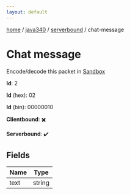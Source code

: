 ```yaml
---
layout: default
---
```


[home](/)  /  [java340](/protocol/java340)  /  [serverbound](/protocol/java340/serverbound)  /  chat-message

# Chat message

Encode/decode this packet in [Sandbox](../../../sandbox/java340#serverbound.chat_message)

**Id**: 2

**Id** (hex): 02

**Id** (bin): 00000010

**Clientbound**: ✖️

**Serverbound**: ✔️

## Fields

Name | Type
---|---
text | string
